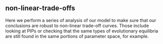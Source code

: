 ## non-linear-trade-offs

Here we perform a series of analysis of our model to make sure that our conclusions are robust to non-linear trade-off curves. Those include looking at PIPs or checking that the same types of evolutionary equilibria are still found in the same portions of parameter space, for example.